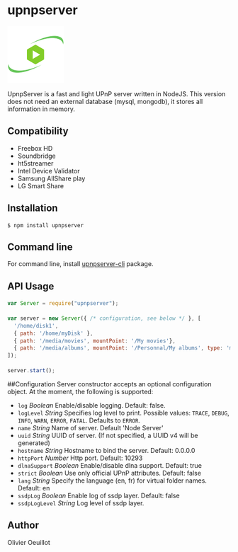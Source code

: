 # upnpserver
![upnpserver icon](icon/icon_128.png)

UpnpServer is a fast and light UPnP server written in NodeJS.
This version does not need an external database (mysql, mongodb), it stores all information in memory.


## Compatibility

- Freebox HD
- Soundbridge
- ht5streamer 
- Intel Device Validator
- Samsung AllShare play
- LG Smart Share

## Installation

    $ npm install upnpserver

## Command line

For command line, install [upnpserver-cli](https://github.com/oeuillot/upnpserver-cli) package. 
 
## API Usage

```javascript
var Server = require("upnpserver");

var server = new Server({ /* configuration, see below */ }, [
  '/home/disk1',
  { path: '/home/myDisk' },
  { path: '/media/movies', mountPoint: '/My movies'},
  { path: '/media/albums', mountPoint: '/Personnal/My albums', type: 'music' }
]);

server.start();
```

##Configuration
Server constructor accepts an optional configuration object. At the moment, the following is supported:

- `log` _Boolean_ Enable/disable logging. Default: false.
- `logLevel` _String_ Specifies log level to print. Possible values: `TRACE`, `DEBUG`, `INFO`, `WARN`, `ERROR`, `FATAL`. Defaults to `ERROR`.
- `name` _String_ Name of server. Default 'Node Server'
- `uuid` _String_ UUID of server. (If not specified, a UUID v4 will be generated)
- `hostname` _String_ Hostname to bind the server. Default: 0.0.0.0
- `httpPort` _Number_ Http port. Default: 10293
- `dlnaSupport` _Boolean_ Enable/disable dlna support. Default: true
- `strict` _Boolean_ Use only official UPnP attributes. Default: false
- `lang` _String_ Specify the language (en, fr) for virtual folder names. Default: en
- `ssdpLog` _Boolean_ Enable log of ssdp layer. Default: false
- `ssdpLogLevel` _String_ Log level of ssdp layer.


## Author

Olivier Oeuillot
